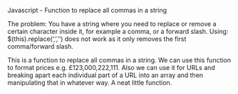 Javascript - Function to replace all commas in a string

The problem: You have a string where you need to replace or remove a certain character inside it, for example a comma, or a forward slash. Using: $(this).replace(’,’,’‘) does not work as it only removes the first comma/forward slash.

This is a function to replace all commas in a string. We can use this function to format prices e.g. £123,000,222,111. Also we can use it for URLs and breaking apart each individual part of a URL into an array and then manipulating that in whatever way. A neat little function.